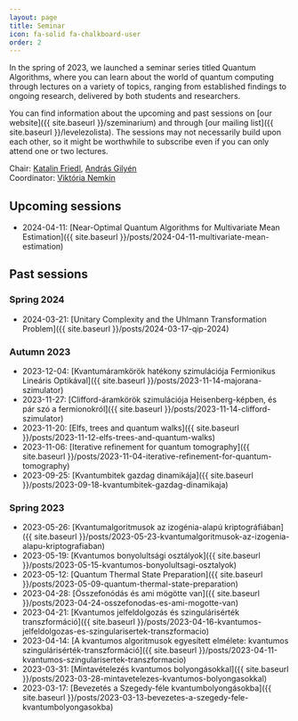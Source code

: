 ```yaml
---
layout: page
title: Seminar
icon: fa-solid fa-chalkboard-user
order: 2
---
```


In the spring of 2023, we launched a seminar series titled Quantum Algorithms, where you can learn about the world of quantum computing through lectures on a variety of topics, ranging from established findings to ongoing research, delivered by both students and researchers.

You can find information about the upcoming and past sessions on [our website]({{ site.baseurl }}/szeminarium) and through [our mailing list]({{ site.baseurl }}/levelezolista). The sessions may not necessarily build upon each other, so it might be worthwhile to subscribe even if you can only attend one or two lectures.

Chair: [Katalin Friedl](https://cs.bme.hu/~friedl), [András Gilyén](http://gilyen.hu)  
Coordinator: [Viktória Nemkin](https://cs.bme.hu/~nemkin)

## Upcoming sessions

- 2024-04-11: [Near-Optimal Quantum Algorithms for Multivariate Mean Estimation]({{ site.baseurl }}/posts/2024-04-11-multivariate-mean-estimation)

## Past sessions

### Spring 2024

- 2024-03-21: [Unitary Complexity and the Uhlmann Transformation Problem]({{ site.baseurl }}/posts/2024-03-17-qip-2024)

### Autumn 2023

- 2023-12-04: [Kvantumáramkörök hatékony szimulációja Fermionikus Lineáris Optikával]({{ site.baseurl }}/posts/2023-11-14-majorana-szimulator)
- 2023-11-27: [Clifford-áramkörök szimulációja Heisenberg-képben, és pár szó a fermionokról]({{ site.baseurl }}/posts/2023-11-14-clifford-szimulator)
- 2023-11-20: [Elfs, trees and quantum walks]({{ site.baseurl }}/posts/2023-11-12-elfs-trees-and-quantum-walks)
- 2023-11-06: [Iterative refinement for quantum tomography]({{ site.baseurl }}/posts/2023-11-04-iterative-refinement-for-quantum-tomography)
- 2023-09-25: [Kvantumbitek gazdag dinamikája]({{ site.baseurl }}/posts/2023-09-18-kvantumbitek-gazdag-dinamikaja)

### Spring 2023

- 2023-05-26: [Kvantumalgoritmusok az izogénia-alapú kriptográfiában]({{ site.baseurl }}/posts/2023-05-23-kvantumalgoritmusok-az-izogenia-alapu-kriptografiaban)
- 2023-05-19: [Kvantumos bonyolultsági osztályok]({{ site.baseurl }}/posts/2023-05-15-kvantumos-bonyolultsagi-osztalyok)
- 2023-05-12: [Quantum Thermal State Preparation]({{ site.baseurl }}/posts/2023-05-09-quantum-thermal-state-preparation)
- 2023-04-28: [Összefonódás és ami mögötte van]({{ site.baseurl }}/posts/2023-04-24-osszefonodas-es-ami-mogotte-van)
- 2023-04-21: [Kvantumos jelfeldolgozás és szingulárisérték transzformáció]({{ site.baseurl }}/posts/2023-04-16-kvantumos-jelfeldolgozas-es-szingularisertek-transzformacio)
- 2023-04-14: [A kvantumos algoritmusok egyesített elmélete: kvantumos szingulárisérték-transzformáció]({{ site.baseurl }}/posts/2023-04-11-kvantumos-szingularisertek-transzformacio)
- 2023-03-31: [Mintavételezés kvantumos bolyongásokkal]({{ site.baseurl }}/posts/2023-03-28-mintavetelezes-kvantumos-bolyongasokkal)
- 2023-03-17: [Bevezetés a Szegedy-féle kvantumbolyongásokba]({{ site.baseurl }}/posts/2023-03-13-bevezetes-a-szegedy-fele-kvantumbolyongasokba)
